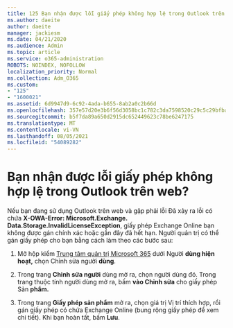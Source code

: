 ```yaml
---
title: 125 Bạn nhận được lỗi giấy phép không hợp lệ trong Outlook trên web?
ms.author: daeite
author: daeite
manager: jackiesm
ms.date: 04/21/2020
ms.audience: Admin
ms.topic: article
ms.service: o365-administration
ROBOTS: NOINDEX, NOFOLLOW
localization_priority: Normal
ms.collection: Adm_O365
ms.custom:
- "125"
- "1600021"
ms.assetid: 6d9947d9-6c92-4ada-b655-8ab2a0c2b66d
ms.openlocfilehash: 357e57d20e3b6f56d3058bc1c782c3da7598520c29c5c29bfba6eec614fc5248
ms.sourcegitcommit: b5f7da89a650d2915dc652449623c78be6247175
ms.translationtype: MT
ms.contentlocale: vi-VN
ms.lasthandoff: 08/05/2021
ms.locfileid: "54089282"
---
```

# <a name="getting-an-invalid-license-error-in-outlook-on-the-web"></a>Bạn nhận được lỗi giấy phép không hợp lệ trong Outlook trên web?

Nếu bạn đang sử dụng Outlook trên web  và gặp phải lỗi Đã xảy ra lỗi có chứa **X-OWA-Error: Microsoft.Exchange. Data.Storage.InvalidLicenseException**, giấy phép Exchange Online bạn không được gán chính xác hoặc gần đây đã hết hạn. Người quản trị có thể gán giấy phép cho bạn bằng cách làm theo các bước sau:
  
1. Mở hộp kiểm [Trung tâm quản trị Microsoft 365](https://portal.office.com/adminportal/home#/homepage) dưới Người **dùng hiện hoạt,** chọn Chỉnh sửa người **dùng**.

2. Trong trang **Chỉnh sửa người** dùng mở ra, chọn người dùng đó. Trong trang thuộc tính người dùng mở ra, bấm **vào Chỉnh sửa** cho giấy phép Sản **phẩm.**

3. Trong trang **Giấy phép sản phẩm** mở  ra, chọn giá trị Vị trí thích hợp, rồi gán giấy phép có chứa Exchange Online (bung rộng giấy phép để xem chi tiết). Khi bạn hoàn tất, bấm **Lưu**.
